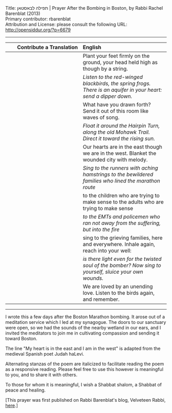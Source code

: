 <html>
<head></head>
<body>
Title: תפילה לבאסטאן | Prayer After the Bombing in Boston, by Rabbi Rachel Barenblat (2013)<br />
Primary contributor: rbarenblat<br />
Attribution and License: please consult the following URL: <a href="http://opensiddur.org/?p=6679">http://opensiddur.org/?p=6679</a>
<p />
<hr />

<table style="margin-left: auto;margin-right: auto;" class="draggable">
<thead><tr><th id="x" style="text-align: right;">Contribute a Translation</th><th style="text-align: left;">English</th></tr></thead>
<tbody>
<tr><td style="vertical-align:top;" width="46%">
<div class="liturgy" style="text-align: right;"><span lang="he">

</span></div></td>
 
<td width="53%"><div class="english">
Plant your feet firmly on the ground, your head
held high as though by a string.
</div></td></tr>


<tr><td style="vertical-align:top;" width="46%">
<div class="liturgy"><span lang="he">

</span></div></td>
 
<td width="53%"><div class="english">
<em>Listen to the red-winged blackbirds, the spring frogs.
There is an aquifer in your heart: send a dipper down.</em>
</div></td></tr>


<tr><td style="vertical-align:top;" width="46%">
<div class="liturgy"><span lang="he">

</span></div></td>
 
<td width="53%"><div class="english">
What have you drawn forth? Send it
out of this room like waves of song.
</div></td></tr>


<tr><td style="vertical-align:top;" width="46%">
<div class="liturgy"><span lang="he">

</span></div></td>
 
<td width="53%"><div class="english">
<em>Float it around the Hairpin Turn, along
the old Mohawk Trail. Direct it toward the rising sun.</em>
</div></td></tr>


<tr><td style="vertical-align:top;" width="46%">
<div class="liturgy"><span lang="he">

</span></div></td>
 
<td width="53%"><div class="english">
Our hearts are in the east though we are in the west.
Blanket the wounded city with melody.
</div></td></tr>


<tr><td style="vertical-align:top;" width="46%">
<div class="liturgy"><span lang="he">

</span></div></td>
 
<td width="53%"><div class="english">
<em>Sing to the runners with aching hamstrings
to the bewildered families who lined the marathon route</em>
</div></td></tr>


<tr><td style="vertical-align:top;" width="46%">
<div class="liturgy"><span lang="he">

</span></div></td>
 
<td width="53%"><div class="english">
to the children who are trying to make sense
to the adults who are trying to make sense
</div></td></tr>


<tr><td style="vertical-align:top;" width="46%">
<div class="liturgy"><span lang="he">

</span></div></td>
 
<td width="53%"><div class="english">
<em>to the EMTs and policemen who ran
not away from the suffering, but into the fire</em>
</div></td></tr>


<tr><td style="vertical-align:top;" width="46%">
<div class="liturgy"><span lang="he">

</span></div></td>
 
<td width="53%"><div class="english">
sing to the grieving families, here and everywhere.
Inhale again, reach into your well:
</div></td></tr>


<tr><td style="vertical-align:top;" width="46%">
<div class="liturgy"><span lang="he">

</span></div></td>
 
<td width="53%"><div class="english">
<em>is there light even for the twisted soul of the bomber?
Now sing to yourself, sluice your own wounds.</em>
</div></td></tr>


<tr><td style="vertical-align:top;" width="46%">
<div class="liturgy"><span lang="he">

</span></div></td>
 
<td width="53%"><div class="english">
We are loved by an unending love.
Listen to the birds again, and remember.
</div></td>
</tr>
</tbody></table>

<hr />

I wrote this a few days after the Boston Marathon bombing. It arose out of a meditation service which I led at my synagogue. The doors to our sanctuary were open, so we had the sounds of the nearby wetland in our ears, and I invited the meditators to join me in cultivating compassion and sending it toward Boston.

The line "My heart is in the east and I am in the west" is adapted from the medieval Spanish poet Judah haLevi.

Alternating stanzas of the poem are italicized to facilitate reading the poem as a responsive reading. Please feel free to use this however is meaningful to you, and to share it with others.

To those for whom it is meaningful, I wish a Shabbat shalom, a Shabbat of peace and healing.

[This prayer was first published on Rabbi Barenblat's blog, Velveteen Rabbi, <a href="http://velveteenrabbi.blogs.com/blog/2013/04/prayer-after-the-bombing.html">here</a>.]
</body>
</html>
